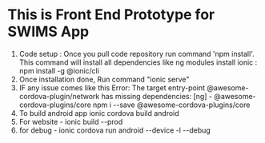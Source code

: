 # This is Front End Prototype for SWIMS App

1. Code setup : Once you pull code repository run command 'npm install'. This command will install all dependencies like ng modules
   install ionic : npm install -g @ionic/cli
2. Once installation done, Run command "ionic serve"
3. IF any issue comes like this Error: The target entry-point @awesome-cordova-plugin/network has missing dependencies: [ng] - @awesome-cordova-plugins/core
   npm i --save @awesome-cordova-plugins/core
4. To build android app
   ionic cordova build android
5. For website - ionic build --prod
6. for debug - ionic cordova run android --device -l --debug
